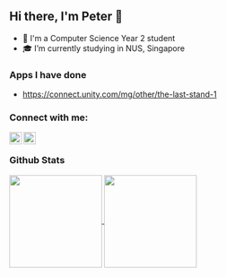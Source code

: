 ## Hi there, I'm Peter 👋

- 🏫 I'm a Computer Science Year 2 student
- ‍🎓 I’m currently studying in NUS, Singapore

### Apps I have done
- https://connect.unity.com/mg/other/the-last-stand-1

### Connect with me:
[<img align="left" alt="Stack Overflow" width="22px" src="https://cdn.jsdelivr.net/npm/simple-icons@v3/icons/stackoverflow.svg" />][stackoverflow]
[<img align="left" alt="LinkedIn | LinkedIn" width="22px" src="https://cdn.jsdelivr.net/npm/simple-icons@v3/icons/linkedin.svg" />][linkedin]
<br/>

### Github Stats

<a href="https://github.com/anuraghazra/convoychat">
  <img align="center" height="165" src="https://github-readme-stats.vercel.app/api/top-langs/?username=peter-yeh&card_width=250&show_icons=true&count_private=true&layout=compact" />
</a>
<a href="https://github.com/anuraghazra/github-readme-stats">
  <img align="center" height="165" src="https://github-readme-stats.vercel.app/api?username=peter-yeh&show_icons=true&show_owner=true&theme=vue&count_private=true&cache_seconds=1800&include_all_commits=true" />

<!--<a href="https://github.com/anuraghazra/convoychat">
  <img align="center" height="165" src="https://github-readme-stats.vercel.app/api/top-langs/
                                        ?username=peter-yeh
                                        &card_width=250
                                        &show_icons=true
                                        &show_owner=true
                                        &count_private=true
                                        &include_all_commits=true
                                        &layout=compact" />
</a>
<a href="https://github.com/anuraghazra/github-readme-stats">
  <img align="center" height="165" src="https://github-readme-stats.vercel.app/api
                                       ?username=peter-yeh
                                        &show_icons=true
                                        &show_owner=true
                                        &count_private=true
                                        &include_all_commits=true" />
</a>
-->

[stackoverflow]: https://stackoverflow.com/users/11105288/peter
[linkedin]: https://www.linkedin.com/in/YehYuChun
